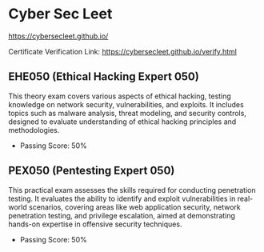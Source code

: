 # Cyber Sec Leet


https://cybersecleet.github.io/

Certificate Verification Link: https://cybersecleet.github.io/verify.html


## EHE050 (Ethical Hacking Expert 050)

This theory exam covers various aspects of ethical hacking, testing knowledge on network security, vulnerabilities, and exploits. It includes topics such as malware analysis, threat modeling, and security controls, designed to evaluate understanding of ethical hacking principles and methodologies.
 * Passing Score: 50%
   
## PEX050 (Pentesting Expert 050)

This practical exam assesses the skills required for conducting penetration testing. It evaluates the ability to identify and exploit vulnerabilities in real-world scenarios, covering areas like web application security, network penetration testing, and privilege escalation, aimed at demonstrating hands-on expertise in offensive security techniques.
 * Passing Score: 50%



